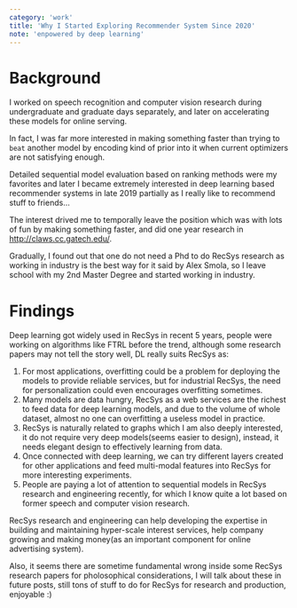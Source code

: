 ```yaml
---
category: 'work'
title: 'Why I Started Exploring Recommender System Since 2020'
note: 'enpowered by deep learning'
---
```


# Background

I worked on speech recognition and computer vision research during undergraduate and graduate days separately, and later on accelerating these models for online serving.

In fact, I was far more interested in making something faster than trying to `beat` another model by encoding kind of prior into it when current optimizers are not satisfying enough.

Detailed sequential model evaluation based on ranking methods were my favorites and later I became extremely interested in deep learning based recommender systems in late 2019 partially as I really like to recommend stuff to friends...

The interest drived me to temporally leave the position which was with lots of fun by making something faster, and did one year research in http://claws.cc.gatech.edu/.

Gradually, I found out that one do not need a Phd to do RecSys research as working in industry is the best way for it said by Alex Smola, so I leave school with my 2nd Master Degree and started working in industry.

# Findings

Deep learning got widely used in RecSys in recent 5 years, people were working on algorithms like FTRL before the trend, although some research papers may not tell the story well, DL really suits RecSys as:

1. For most applications, overfitting could be a problem for deploying the models to provide reliable services, but for industrial RecSys, the need for personalization could even encourages overfitting sometimes.
2. Many models are data hungry, RecSys as a web services are the richest to feed data for deep learning models, and due to the volume of whole dataset, almost no one can overfitting a useless model in practice.
3. RecSys is naturally related to graphs which I am also deeply interested, it do not require very deep models(seems easier to design), instead, it needs elegant design to effectively learning from data.
4. Once connected with deep learning, we can try different layers created for other applications and feed multi-modal features into RecSys for more interesting experiments.
5. People are paying a lot of attention to sequential models in RecSys research and engineering recently, for which I know quite a lot based on former speech and computer vision research.

RecSys research and engineering can help developing the expertise in building and maintaining hyper-scale interest services, help company growing and making money(as an important component for online advertising system).

Also, it seems there are sometime fundamental wrong inside some RecSys research papers for pholosophical considerations, I will talk about these in future posts, still tons of stuff to do for RecSys for research and production, enjoyable :)
